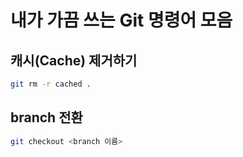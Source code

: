 # 내가 가끔 쓰는 Git 명령어 모음


## 캐시(Cache) 제거하기
```bash
git rm -r cached .
```


## branch 전환
```bash
git checkout <branch 이름>
```
